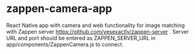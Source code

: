 # zappen-camera-app

React Native app with camera and web functionality for image matching with Zappen server https://github.com/yesexactly/zappen-server . Server URL and port should be entered as ZAPPEN_SERVER_URL in app/components/ZappenCamera.js to connect. 
